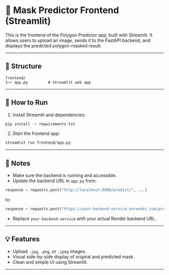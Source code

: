 # 🎨 Mask Predictor Frontend (Streamlit)

This is the frontend of the Polygon Predictor app, built with Streamlit. It allows users to upload an image, sends it to the FastAPI backend, and displays the predicted polygon-masked result.

---

## 📁 Structure

```
frontend/
├── app.py         # Streamlit web app
```

---

## 🚀 How to Run

1. Install Streamlit and dependencies:

```bash
pip install -r requirements.txt
```

2. Start the frontend app:

```bash
streamlit run frontend/app.py
```

---

## 🔗 Notes

- Make sure the backend is running and accessible.
- Update the backend URL in `app.py` from:

```python
response = requests.post("http://localhost:8000/predict/", ...)
```

to:

```python
response = requests.post("https://your-backend-service.onrender.com/predict/", ...)
```

- Replace `your-backend-service` with your actual Render backend URL.

---

## 💡 Features

- Upload `.jpg`, `.png`, or `.jpeg` images.
- Visual side-by-side display of original and predicted mask.
- Clean and simple UI using Streamlit.

---
